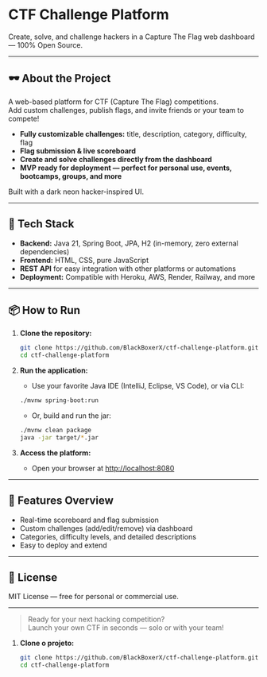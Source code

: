 # CTF Challenge Platform

Create, solve, and challenge hackers in a Capture The Flag web dashboard — 100% Open Source.

---

## 🕶️ About the Project

A web-based platform for CTF (Capture The Flag) competitions.  
Add custom challenges, publish flags, and invite friends or your team to compete!

- **Fully customizable challenges:** title, description, category, difficulty, flag
- **Flag submission & live scoreboard**
- **Create and solve challenges directly from the dashboard**
- **MVP ready for deployment — perfect for personal use, events, bootcamps, groups, and more**

Built with a dark neon hacker-inspired UI.

---

## 🚀 Tech Stack

- **Backend:** Java 21, Spring Boot, JPA, H2 (in-memory, zero external dependencies)
- **Frontend:** HTML, CSS, pure JavaScript
- **REST API** for easy integration with other platforms or automations
- **Deployment:** Compatible with Heroku, AWS, Render, Railway, and more

---

## 📦 How to Run

1. **Clone the repository:**
    ```bash
    git clone https://github.com/BlackBoxerX/ctf-challenge-platform.git
    cd ctf-challenge-platform
    ```

2. **Run the application:**
    - Use your favorite Java IDE (IntelliJ, Eclipse, VS Code), or via CLI:
    ```bash
    ./mvnw spring-boot:run
    ```
    - Or, build and run the jar:
    ```bash
    ./mvnw clean package
    java -jar target/*.jar
    ```

3. **Access the platform:**
    - Open your browser at [http://localhost:8080](http://localhost:8080)

---

## 🏁 Features Overview

- Real-time scoreboard and flag submission
- Custom challenges (add/edit/remove) via dashboard
- Categories, difficulty levels, and detailed descriptions
- Easy to deploy and extend

---

## 📜 License

MIT License — free for personal or commercial use.

---

> Ready for your next hacking competition?  
> Launch your own CTF in seconds — solo or with your team!


1. **Clone o projeto:**
   ```sh
   git clone https://github.com/BlackBoxerX/ctf-challenge-platform.git
   cd ctf-challenge-platform
